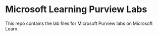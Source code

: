 # Microsoft Learning Purview Labs

This repo contains the lab files for Microsoft Purview labs on Microsoft Learn.
